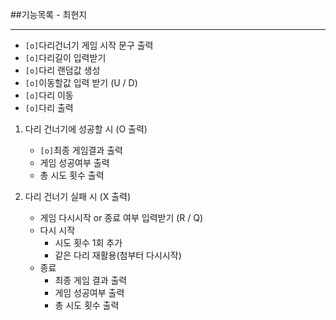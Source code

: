 ##기능목록 - 최현지
<hr>

* `[o]`다리건너기 게임 시작 문구 출력
* `[o]`다리길이 입력받기
* `[o]`다리 랜덤값 생성
* `[o]`이동할값 입력 받기 (U / D)
* `[o]`다리 이동
* `[o]`다리 출력

1. 다리 건너기에 성공할 시 (O 출력)
    * `[o]`최종 게임결과 출력
    * 게임 성공여부 출력
    * 총 시도 횟수 출력
    

2. 다리 건너기 실패 시 (X 출력)
    * 게임 다시시작 or 종료 여부 입력받기 (R / Q)
    * 다시 시작
        * 시도 횟수 1회 추가
        * 같은 다리 재활용(첨부터 다시시작)
    * 종료 
        * 최종 게임 결과 출력
        * 게임 성공여부 출력
        * 총 시도 횟수 출력